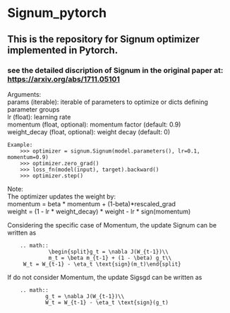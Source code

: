 # Signum_pytorch
## This is the repository for Signum optimizer implemented in Pytorch.
### see the detailed discription of Signum in the original paper at: https://arxiv.org/abs/1711.05101

Arguments:\
        params (iterable): iterable of parameters to optimize or dicts defining
            parameter groups\
        lr (float): learning rate\
        momentum (float, optional): momentum factor (default: 0.9)\
        weight_decay (float, optional): weight decay (default: 0)

    Example:
        >>> optimizer = signum.Signum(model.parameters(), lr=0.1, momentum=0.9)
        >>> optimizer.zero_grad()
        >>> loss_fn(model(input), target).backward()
        >>> optimizer.step()

Note:\
        The optimizer updates the weight by:\
            momentum = beta * momentum + (1-beta)*rescaled_grad\
            weight = (1 - lr * weight_decay) * weight - lr * sign(momentum)

Considering the specific case of Momentum, the update Signum can be written as

        .. math::
                 \begin{split}g_t = \nabla J(W_{t-1})\\
                 m_t = \beta m_{t-1} + (1 - \beta) g_t\\
		 W_t = W_{t-1} - \eta_t \text{sign}(m_t)\end{split}

If do not consider Momentum, the update Sigsgd can be written as

        .. math::
            	g_t = \nabla J(W_{t-1})\\
                W_t = W_{t-1} - \eta_t \text{sign}(g_t)
